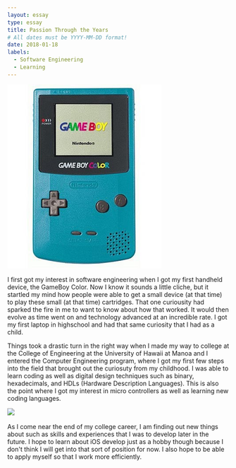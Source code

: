 ```yaml
---
layout: essay
type: essay
title: Passion Through the Years
# All dates must be YYYY-MM-DD format!
date: 2018-01-18
labels:
  - Software Engineering
  - Learning
---
```


<img class="ui tiny left circular floated image" src="../images/GBC_SYSTEM_TEAL.jpg">

I first got my interest in software engineering when I got my first handheld device, the GameBoy Color. Now I know it sounds a little cliche, but it startled my mind how people were able to get a small device (at that time) to play these small (at that time) cartridges. That one curiousity had sparked the fire in me to want to know about how that worked. It would then evolve as time went on and technology advanced at an incredible rate. I got my first laptop in highschool and had that same curiosity that I had as a child. 

Things took a drastic turn in the right way when I made my way to college at the College of Engineering at the University of Hawaii at Manoa and I entered the Computer Engineering program, where I got my first few steps into the field that brought out the curiosuty from my childhood. I was able to learn coding as well as digital design techniques such as binary, hexadecimals, and HDLs (Hardware Description Languages). This is also the point where I got my interest in micro controllers as well as learning new coding languages.

<img class="ui tiny left circular floated image" src="../images/software-code.jpg">

As I come near the end of my college career, I am finding out new things about such as skills and experiences that I was to develop later in the future. I hope to learn about iOS develop just as a hobby though because I don't think I will get into that sort of position for now. I also hope to be able to apply myself so that I work more efficiently. 

